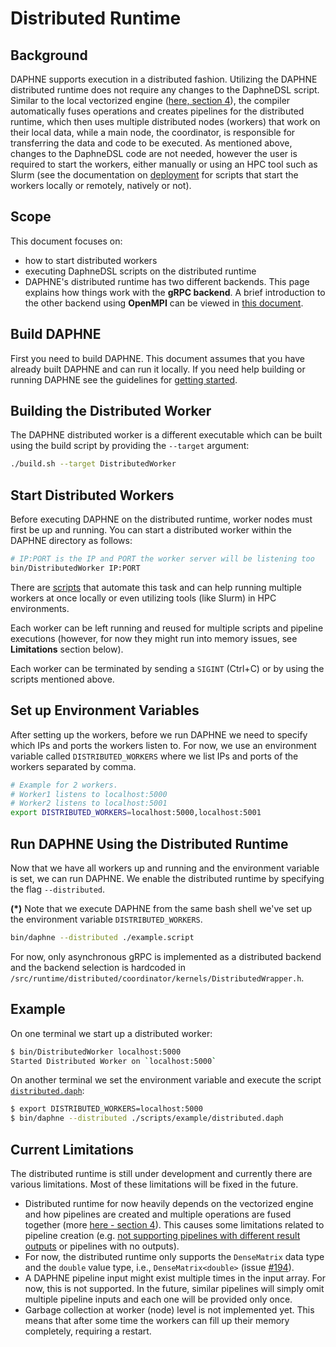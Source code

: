 <!--
Copyright 2021 The DAPHNE Consortium

Licensed under the Apache License, Version 2.0 (the "License");
you may not use this file except in compliance with the License.
You may obtain a copy of the License at

    http://www.apache.org/licenses/LICENSE-2.0

Unless required by applicable law or agreed to in writing, software
distributed under the License is distributed on an "AS IS" BASIS,
WITHOUT WARRANTIES OR CONDITIONS OF ANY KIND, either express or implied.
See the License for the specific language governing permissions and
limitations under the License.
-->

# Distributed Runtime

## Background

DAPHNE supports execution in a distributed fashion. Utilizing the DAPHNE distributed runtime does not require any changes to the DaphneDSL script.
Similar to the local vectorized engine ([here, section 4](https://daphne-eu.eu/wp-content/uploads/2022/08/D2.2-Refined-System-Architecture.pdf)), the compiler automatically fuses operations and creates pipelines for the distributed runtime, which then uses multiple distributed nodes (workers) that work on their local data, while a main node, the coordinator, is responsible for transferring the data and code to be executed.
As mentioned above, changes to the DaphneDSL code are not needed, however the user is required to start the workers, either manually or using an HPC tool such as Slurm (see the documentation on [deployment](/deploy) for scripts that start the workers locally or remotely, natively or not).

## Scope

This document focuses on:

- how to start distributed workers
- executing DaphneDSL scripts on the distributed runtime
- DAPHNE's distributed runtime has two different backends. This page explains how things work with the **gRPC backend**.
A brief introduction to the other backend using **OpenMPI** can be viewed in [this document](MPI-Usage.md).

## Build DAPHNE

First you need to build DAPHNE. This document assumes that you have already built DAPHNE and can run it locally. If you need help building or running DAPHNE see the guidelines for [getting started](/doc/GettingStarted.md).

## Building the Distributed Worker

The DAPHNE distributed worker is a different executable which can be built using the build script by providing the `--target` argument:

```bash
./build.sh --target DistributedWorker
```

## Start Distributed Workers

Before executing DAPHNE on the distributed runtime, worker nodes must first be up and running. You can start a distributed worker within the DAPHNE directory as follows:

```bash
# IP:PORT is the IP and PORT the worker server will be listening too
bin/DistributedWorker IP:PORT 
```

There are [scripts](/deploy) that automate this task and can help running multiple workers at once locally or even utilizing tools (like Slurm) in HPC environments.

Each worker can be left running and reused for multiple scripts and pipeline executions (however, for now they might run into memory issues, see **Limitations** section below).

Each worker can be terminated by sending a `SIGINT` (Ctrl+C) or by using the scripts mentioned above.

## Set up Environment Variables

After setting up the workers, before we run DAPHNE we need to specify which IPs
and ports the workers listen to. For now, we use an environment variable called
`DISTRIBUTED_WORKERS` where we list IPs and ports of the workers separated by comma.

```bash
# Example for 2 workers.
# Worker1 listens to localhost:5000
# Worker2 listens to localhost:5001
export DISTRIBUTED_WORKERS=localhost:5000,localhost:5001
```

## Run DAPHNE Using the Distributed Runtime

Now that we have all workers up and running and the environment variable is set, we can run DAPHNE. We enable the distributed runtime by specifying the flag `--distributed`.

**(*)** Note that we execute DAPHNE from the same bash shell we've set up the environment variable  `DISTRIBUTED_WORKERS`.

```bash
bin/daphne --distributed ./example.script
```

For now, only asynchronous gRPC is implemented as a distributed backend and the backend selection is hardcoded in `/src/runtime/distributed/coordinator/kernels/DistributedWrapper.h`.
<!-- 
TODO: PR #436 provides support for MPI and implements a cli argument for selecting a distributed backend. This section will be updated once #436 is merged.
 -->

## Example

On one terminal we start up a distributed worker:

```bash
$ bin/DistributedWorker localhost:5000
Started Distributed Worker on `localhost:5000`
```

On another terminal we set the environment variable and execute the script [`distributed.daph`](/scripts/examples/distributed.daph):

```bash
$ export DISTRIBUTED_WORKERS=localhost:5000
$ bin/daphne --distributed ./scripts/example/distributed.daph
```

## Current Limitations

The distributed runtime is still under development and currently there are various limitations. Most of these limitations will be fixed in the future.

- Distributed runtime for now heavily depends on the vectorized engine and how pipelines are
created and multiple operations are fused together (more [here - section 4](https://daphne-eu.eu/wp-content/uploads/2022/08/D2.2-Refined-System-Architecture.pdf)). This causes some limitations related to pipeline creation (e.g. [not supporting pipelines with different result outputs](https://github.com/daphne-eu/daphne/tree/main/issues/397) or pipelines with no outputs).
- For now, the distributed runtime only supports the `DenseMatrix` data type and the `double` value type, i.e., `DenseMatrix<double>` (issue [#194](https://github.com/daphne-eu/daphne/tree/main/issues/194)).
- A DAPHNE pipeline input might exist multiple times in the input array. For now, this is not supported. In the future, similar pipelines will simply omit multiple pipeline inputs and each one will be provided only once.
- Garbage collection at worker (node) level is not implemented yet. This means that after some time the workers can fill up their memory completely, requiring a restart.